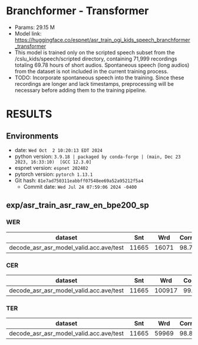# Branchformer - Transformer
- Params: 29.15 M
- Model link: https://huggingface.co/espnet/asr_train_ogi_kids_speech_branchformer_transformer
- This model is trained only on the scripted speech subset from the /cslu_kids/speech/scripted directory, containing 71,999 recordings totaling 69.78 hours of short audios. Spontaneous speech (long audios) from the dataset is not included in the current training process.
- TODO: Incorporate spontaneous speech into the training. Since these recordings are longer and lack timestamps, preprocessing will be necessary before adding them to the training pipeline.

# RESULTS
## Environments
- date: `Wed Oct  2 10:20:13 EDT 2024`
- python version: `3.9.18 | packaged by conda-forge | (main, Dec 23 2023, 16:33:10)  [GCC 12.3.0]`
- espnet version: `espnet 202402`
- pytorch version: `pytorch 1.13.1`
- Git hash: `81e7ad750311eabbff07548ee69a52a95212f5a4`
  - Commit date: `Wed Jul 24 07:59:06 2024 -0400`

## exp/asr_train_asr_raw_en_bpe200_sp
### WER

|dataset|Snt|Wrd|Corr|Sub|Del|Ins|Err|S.Err|
|---|---|---|---|---|---|---|---|---|
|decode_asr_asr_model_valid.acc.ave/test|11665|16071|98.7|1.3|0.0|0.0|1.3|1.6|

### CER

|dataset|Snt|Wrd|Corr|Sub|Del|Ins|Err|S.Err|
|---|---|---|---|---|---|---|---|---|
|decode_asr_asr_model_valid.acc.ave/test|11665|100917|99.1|0.6|0.3|0.2|1.1|1.6|

### TER

|dataset|Snt|Wrd|Corr|Sub|Del|Ins|Err|S.Err|
|---|---|---|---|---|---|---|---|---|
|decode_asr_asr_model_valid.acc.ave/test|11665|59969|98.8|0.8|0.4|0.2|1.4|1.6|
